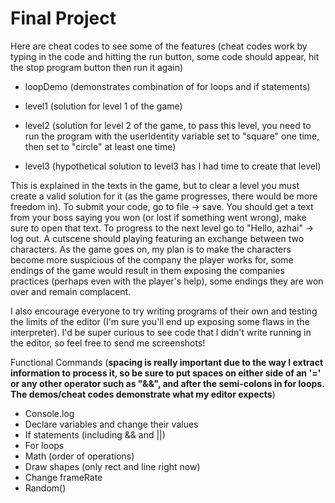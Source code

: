 # Final Project
 
Here are cheat codes to see some of the features (cheat codes work by typing in the code and hitting the run button, some code should appear, hit the stop program button then run it again)
 
- loopDemo (demonstrates combination of for loops and if statements)

- level1 (solution for level 1 of the game)

- level2 (solution for level 2 of the game, to pass this level, you need to run the program with the userIdentity variable set to "square" one time, then set to "circle" at least one time)

- level3 (hypothetical solution to level3 has I had time to create that level)

This is explained in the texts in the game, but to clear a level you must create a valid solution for it (as the game progresses, there would be more freedom in). To submit your code, go to file -> save. You should get a text from your boss saying you won (or lost if something went wrong), make sure to open that text. To progress to the next level go to "Hello, azhai" -> log out. A cutscene should playing featuring an exchange between two characters. As the game goes on, my plan is to make the characters become more suspicious of the company the player works for, some endings of the game would result in them exposing the companies practices (perhaps even with the player's help), some endings they are won over and remain complacent.

I also encourage everyone to try writing programs of their own and testing the limits of the editor (I'm sure you'll end up exposing some flaws in the interpreter). I'd be super curious to see code that I didn't write running in the editor, so feel free to send me screenshots!

Functional Commands (**spacing is really important due to the way I extract information to process it, so be sure to put spaces on either side of an '=' or any other operator such as "&&", and after the semi-colons in for loops. The demos/cheat codes demonstrate what my editor expects**)

- Console.log
- Declare variables and change their values
- If statements (including && and ||)
- For loops
- Math (order of operations)
- Draw shapes (only rect and line right now)
- Change frameRate
- Random()
